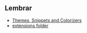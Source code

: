 
## Lembrar
  - [Themes, Snippets and Colorizers](https://code.visualstudio.com/docs/extensions/themes-snippets-colorizers#_using-textmate-snippets)
  - [extensions folder](https://code.visualstudio.com/docs/extensions/yocode#_your-extensions-folder)
